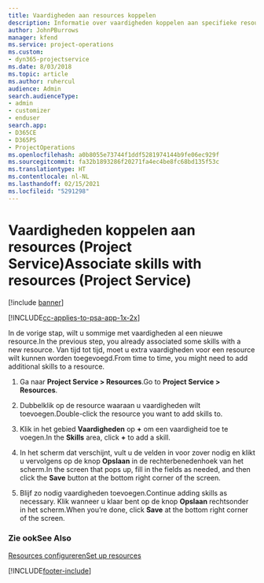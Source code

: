 ```yaml
---
title: Vaardigheden aan resources koppelen
description: Informatie over vaardigheden koppelen aan specifieke resources in Project Service
author: JohnPBurrows
manager: kfend
ms.service: project-operations
ms.custom:
- dyn365-projectservice
ms.date: 8/03/2018
ms.topic: article
ms.author: ruhercul
audience: Admin
search.audienceType:
- admin
- customizer
- enduser
search.app:
- D365CE
- D365PS
- ProjectOperations
ms.openlocfilehash: a0b8055e73744f1ddf5281974144b9fe06ec929f
ms.sourcegitcommit: fa32b1893286f20271fa4ec4be8fc68bd135f53c
ms.translationtype: HT
ms.contentlocale: nl-NL
ms.lasthandoff: 02/15/2021
ms.locfileid: "5291298"
---
```

# <a name="associate-skills-with-resources-project-service"></a><span data-ttu-id="6ddf4-103">Vaardigheden koppelen aan resources (Project Service)</span><span class="sxs-lookup"><span data-stu-id="6ddf4-103">Associate skills with resources (Project Service)</span></span>

[!include [banner](../includes/psa-now-project-operations.md)]

[!INCLUDE[cc-applies-to-psa-app-1x-2x](../includes/cc-applies-to-psa-app-1x-2x.md)]

<span data-ttu-id="6ddf4-104">In de vorige stap, wilt u sommige met vaardigheden al een nieuwe resource.</span><span class="sxs-lookup"><span data-stu-id="6ddf4-104">In the previous step, you already associated some skills with  a new resource.</span></span> <span data-ttu-id="6ddf4-105">Van tijd tot tijd, moet u extra vaardigheden voor een resource wilt kunnen worden toegevoegd.</span><span class="sxs-lookup"><span data-stu-id="6ddf4-105">From time to time, you might need to add additional skills to a resource.</span></span>  
  
1.  <span data-ttu-id="6ddf4-106">Ga naar **Project Service > Resources**.</span><span class="sxs-lookup"><span data-stu-id="6ddf4-106">Go to **Project Service > Resources**.</span></span>  
  
2.  <span data-ttu-id="6ddf4-107">Dubbelklik op de resource waaraan u vaardigheden wilt toevoegen.</span><span class="sxs-lookup"><span data-stu-id="6ddf4-107">Double-click the resource you want to add skills to.</span></span>  
  
3.  <span data-ttu-id="6ddf4-108">Klik in het gebied **Vaardigheden** op **+** om een vaardigheid toe te voegen.</span><span class="sxs-lookup"><span data-stu-id="6ddf4-108">In the **Skills** area, click **+** to add a skill.</span></span>  
  
4.  <span data-ttu-id="6ddf4-109">In het scherm dat verschijnt, vult u de velden in voor zover nodig en klikt u vervolgens op de knop **Opslaan** in de rechterbenedenhoek van het scherm.</span><span class="sxs-lookup"><span data-stu-id="6ddf4-109">In the screen that pops up, fill in the fields as needed, and then click the **Save** button at the bottom right corner of the screen.</span></span>  
  
5.  <span data-ttu-id="6ddf4-110">Blijf zo nodig vaardigheden toevoegen.</span><span class="sxs-lookup"><span data-stu-id="6ddf4-110">Continue adding skills as necessary.</span></span> <span data-ttu-id="6ddf4-111">Klik wanneer u klaar bent op de knop **Opslaan** rechtsonder in het scherm.</span><span class="sxs-lookup"><span data-stu-id="6ddf4-111">When you’re done, click **Save** at the bottom right corner of the screen.</span></span>  
  
### <a name="see-also"></a><span data-ttu-id="6ddf4-112">Zie ook</span><span class="sxs-lookup"><span data-stu-id="6ddf4-112">See Also</span></span>  
 [<span data-ttu-id="6ddf4-113">Resources configureren</span><span class="sxs-lookup"><span data-stu-id="6ddf4-113">Set up resources</span></span>](../psa/set-up-resources.md)


[!INCLUDE[footer-include](../includes/footer-banner.md)]